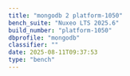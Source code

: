```yaml
---
title: "mongodb 2 platform-1050"
bench_suite: "Nuxeo LTS 2025.6"
build_number: "platform-1050"
dbprofile: "mongodb"
classifier: ""
date: 2025-08-11T09:37:53
type: "bench"
---
```

